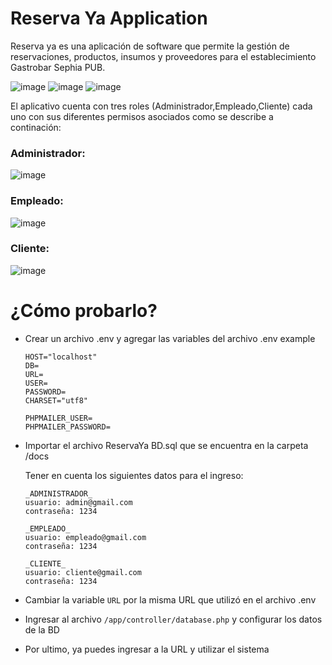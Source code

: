 # Reserva Ya Application

Reserva ya es una aplicación de software que permite la gestión de reservaciones, productos, insumos y proveedores para el establecimiento Gastrobar Sephia PUB.

![image](https://user-images.githubusercontent.com/57577210/123087218-e7849a80-d3e9-11eb-988e-bb7817242343.png)
![image](https://user-images.githubusercontent.com/57577210/123087268-f8351080-d3e9-11eb-877d-8b47e43ce380.png)
![image](https://user-images.githubusercontent.com/57577210/123087321-097e1d00-d3ea-11eb-9dea-3f7794f2dfca.png)

El aplicativo cuenta con tres roles (Administrador,Empleado,Cliente) cada uno con sus diferentes permisos asociados como se describe a continación:

### Administrador:

![image](https://user-images.githubusercontent.com/57577210/123087373-1438b200-d3ea-11eb-9a4d-ab1c794810f0.png)

### Empleado:

![image](https://user-images.githubusercontent.com/57577210/123087666-68dc2d00-d3ea-11eb-8408-9a563d578afb.png)

### Cliente:

![image](https://user-images.githubusercontent.com/57577210/123087856-a50f8d80-d3ea-11eb-805f-384126ca866a.png)

# ¿Cómo probarlo?

- Crear un archivo .env y agregar las variables del archivo .env example

    ```
    HOST="localhost"
    DB=
    URL=
    USER=
    PASSWORD=
    CHARSET="utf8"

    PHPMAILER_USER=
    PHPMAILER_PASSWORD=
    ```


- Importar el archivo ReservaYa BD.sql que se encuentra en la carpeta /docs

    Tener en cuenta los siguientes datos para el ingreso:
    ```
    _ADMINISTRADOR_
    usuario: admin@gmail.com
    contraseña: 1234

    _EMPLEADO_
    usuario: empleado@gmail.com
    contraseña: 1234

    _CLIENTE_
    usuario: cliente@gmail.com
    contraseña: 1234
    ```

- Cambiar la variable `URL` por la misma URL que utilizó en el archivo .env
- Ingresar al archivo `/app/controller/database.php` y configurar los datos de la BD
- Por ultimo, ya puedes ingresar a la URL y utilizar el sistema